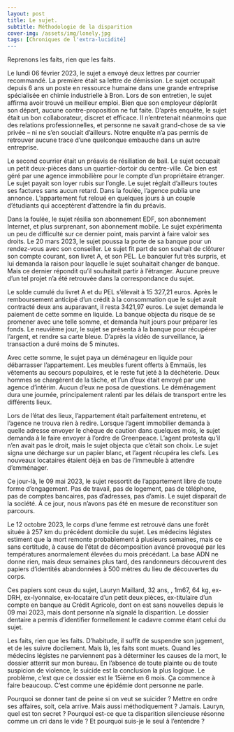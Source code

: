 ```yaml
---
layout: post
title: Le sujet.
subtitle: Méthodologie de la disparition
cover-img: /assets/img/lonely.jpg
tags: [Chroniques de l'extra-lucidité]
---
```


Reprenons les faits, rien que les faits. 

Le lundi 06 février 2023, le sujet a envoyé deux lettres par courrier recommandé. La première était sa lettre de démission. Le sujet occupait depuis 6 ans un poste en ressource humaine dans une grande entreprise spécialisée en chimie industrielle à Bron. Lors de son entretien, le sujet affirma avoir trouvé un meilleur emploi. Bien que son employeur déplorât son départ, aucune contre-proposition ne fut faite. D’après enquête, le sujet était un bon collaborateur, discret et efficace. Il n’entretenait néanmoins que des relations professionnelles, et personne ne savait grand-chose de sa vie privée – ni ne s’en souciait d’ailleurs. Notre enquête n’a pas permis de retrouver aucune trace d’une quelconque embauche dans un autre entreprise.

Le second courrier était un préavis de résiliation de bail. Le sujet occupait un petit deux-pièces dans un quartier-dortoir du centre-ville. Ce bien est géré par une agence immobilière pour le compte d’un propriétaire étranger. Le sujet payait son loyer rubis sur l’ongle. Le sujet réglait d’ailleurs toutes ses factures sans aucun retard. Dans la foulée, l’agence publia une annonce. L’appartement fut reloué en quelques jours à un couple d’étudiants qui acceptèrent d’attendre la fin du préavis.

Dans la foulée, le sujet résilia son abonnement EDF, son abonnement Internet, et plus surprenant, son abonnement mobile. Le sujet expérimenta un peu de difficulté sur ce dernier point, mais parvint à faire valoir ses droits. Le 20 mars 2023, le sujet poussa la porte de sa banque pour un rendez-vous avec son conseiller. Le sujet fit part de son souhait de clôturer son compte courant, son livret A, et son PEL. Le banquier fut très surpris, et lui demanda la raison pour laquelle le sujet souhaitait changer de banque. Mais ce dernier répondit qu’il souhaitait partir à l’étranger. Aucune preuve d’un tel projet n’a été retrouvée dans la correspondance du sujet.

Le solde cumulé du livret A et du PEL s’élevait à 15 327,21 euros. Après le remboursement anticipé d’un crédit à la consommation que le sujet avait contracté deux ans auparavant, il resta 3421,97 euros. Le sujet demanda le paiement de cette somme en liquide. La banque objecta du risque de se promener avec une telle somme, et demanda huit jours pour préparer les fonds. Le neuvième jour, le sujet se présenta à la banque pour récupérer l’argent, et rendre sa carte bleue. D’après la vidéo de surveillance, la transaction a duré moins de 5 minutes.

Avec cette somme, le sujet paya un déménageur en liquide pour débarrasser l’appartement. Les meubles furent offerts à Emmaüs, les vêtements au secours populaires, et le reste fut jeté à la déchèterie. Deux hommes se chargèrent de la tâche, et l’un d’eux était envoyé par une agence d’intérim. Aucun d’eux ne posa de questions. Le déménagement dura une journée, principalement ralenti par les délais de transport entre les différents lieux.

Lors de l’état des lieux, l’appartement était parfaitement entretenu, et l’agence ne trouva rien à redire. Lorsque l’agent immobilier demanda à quelle adresse envoyer le chèque de caution dans quelques mois, le sujet demanda à le faire envoyer à l’ordre de Greenpeace. L’agent protesta qu’il n’en avait pas le droit, mais le sujet objecta que c’était son choix. Le sujet signa une décharge sur un papier blanc, et l’agent récupéra les clefs. Les nouveaux locataires étaient déjà en bas de l’immeuble à attendre d’emménager.

Ce jour-là, le 09 mai 2023, le sujet ressortit de l’appartement libre de toute forme d’engagement. Pas de travail, pas de logement, pas de téléphone, pas de comptes bancaires, pas d’adresses, pas d’amis. Le sujet disparait de la société. À ce jour, nous n’avons pas été en mesure de reconstituer son parcours.

Le 12 octobre 2023, le corps d’une femme est retrouvé dans une forêt située à 257 km du précédent domicile du sujet. Les médecins légistes estiment que la mort remonte probablement à plusieurs semaines, mais ce sans certitude, à cause de l’état de décomposition avancé provoqué par les températures anormalement élevées du mois précédant. La base ADN ne donne rien, mais deux semaines plus tard, des randonneurs découvrent des papiers d’identités abandonnées à 500 mètres du lieu de découvertes du corps.

Ces papiers sont ceux du sujet, Lauryn Maillard, 32 ans, , 1m67, 64 kg, ex-DRH, ex-lyonnaise, ex-locataire d’un petit deux pièces, ex-titulaire d’un compte en banque au Crédit Agricole, dont on est sans nouvelles depuis le 09 mai 2023, mais dont personne n’a signalé la disparition. Le dossier dentaire a permis d’identifier formellement le cadavre comme étant celui du sujet.

Les faits, rien que les faits. D’habitude, il suffit de suspendre son jugement, et de les suivre docilement. Mais là, les faits sont muets. Quand les médecins légistes ne parviennent pas à déterminer les causes de la mort, le dossier atterrit sur mon bureau. En l’absence de toute plainte ou de toute suspicion de violence, le suicide est la conclusion la plus logique. Le problème, c’est que ce dossier est le 15ième en 6 mois. Ça commence à faire beaucoup. C’est comme une épidémie dont personne ne parle.

Pourquoi se donner tant de peine si on veut se suicider ? Mettre en ordre ses affaires, soit, cela arrive. Mais aussi méthodiquement ? Jamais. Lauryn, quel est ton secret ? Pourquoi est-ce que ta disparition silencieuse résonne comme un cri dans le vide ? Et pourquoi suis-je le seul à l’entendre ?
